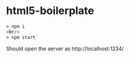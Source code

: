 # html5-boilerplate

```html
> npm i
<br/>
> npm start
```


Should open the server as http://localhost:1234/

